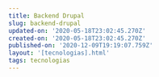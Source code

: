 ```yaml
---
title: Backend Drupal
slug: backend-drupal
updated-on: '2020-05-18T23:02:45.270Z'
created-on: '2020-05-18T23:02:45.270Z'
published-on: '2020-12-09T19:19:07.759Z'
layout: '[tecnologias].html'
tags: tecnologias
---
```




